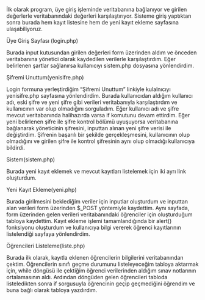 İlk olarak program, üye giriş işleminde veritabanına bağlanıyor ve girilen değerlerle veritabanındaki değerleri karşılaştırıyor. Sisteme giriş yaptıktan sonra burada hem kayıt listesine hem de yeni kayıt ekleme sayfasına ulaşabiliyoruz.

Üye Giriş Sayfası (login.php)

Burada input kutusundan girilen değerleri form üzerinden aldım ve önceden veritabanına yönetici olarak kaydedilen verilerle karşılaştırdım. Eğer belirlenen şartlar sağlanırsa kullanıcıyı sistem.php dosyasına yönlendirdim.

Şifremi Unuttum(yenisifre.php)

Login formuna yerleştirdiğim “Şifremi Unuttum” linkiyle kulalnıcıyı yenisifre.php sayfasına yönlendirdim. Burada kullanıcıdan aldığım kullanıcı adı, eski şifre ve yeni şifre gibi verileri veritabanıyla karşılaştırdım ve kullanıcının var olup olmadığını sorguladım. Eğer kullanıcı adı ve şifre mevcut veritabanında halihazırda varsa if komutunu devam ettirdim. Eğer yeni belirlenen şifre ile şifre kontrol bölümü uyuşuyorsa veritabanına bağlanarak yöneticinin şifresini, inputtan alınan yeni şifre verisi ile değiştirdim. Şifrenin başarılı bir şekilde gerçekleşmesini, kullanıcının olup olmadığını ve girilen şifre ile kontrol şifresinin aynı olup olmadığı kullanıcıya bildirdi.

Sistem(sistem.php) 

Burada yeni kayıt eklemek ve mevcut kayıtları listelemek için iki ayrı link oluşturdum.

Yeni Kayıt Ekleme(yeni.php)

Burada girilmesini beklediğim veriler için inputlar oluşturdum ve inputtan alan verileri form üzerinden $_POST yöntemiyle kaydettim. Aynı sayfada, form üzerinden gelen verileri veritabanındaki öğrenciler için oluşturduğum tabloya kaydettim. Kayıt ekleme işlemi tamamlandığında bir alert() fonksiyonu oluşturdum ve kullanıcıya bilgi vererek öğrenci kayıtlarının listelendiği sayfaya yönlendirdim.

Öğrencileri Listeleme(liste.php)

Burada ilk olarak, kayıtla eklenen öğrencilerin bilgilerini veritabanından çektim. Öğrencilerin sınıfı geçme durumunu listeleyeceğim tabloya aktarmak için, while döngüsü ile çektiğim öğrenci verilerinden aldığım sınav notlarının ortalamasının aldı. Ardından döngüden gelen öğrencileri tabloda listeledikten sonra if sorgusuyla öğrencinin geçip geçmediğini öğrendim ve buna bağlı olarak tabloya yazdırdım.
